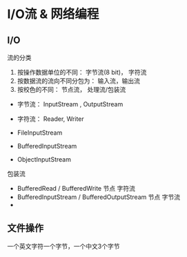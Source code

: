 #  I/O流 & 网络编程




## I/O

流的分类
1. 按操作数据单位的不同： 字节流(8 bit)， 字符流
2. 按数据流的流向不同分包为： 输入流，输出流
3. 按校色的不同： 节点流， 处理流/包装流

- 字节流： InputStream , OutputStream
- 字符流： Reader, Writer

- FileInputStream
- BufferedInputStream
- ObjectInputStream

包装流

- BufferedRead / BufferedWrite  节点 字符流
- BufferedInputStream / BufferedOutputStream  节点 字节流
- 
## 文件操作

一个英文字符一个字节，一个中文3个字节
